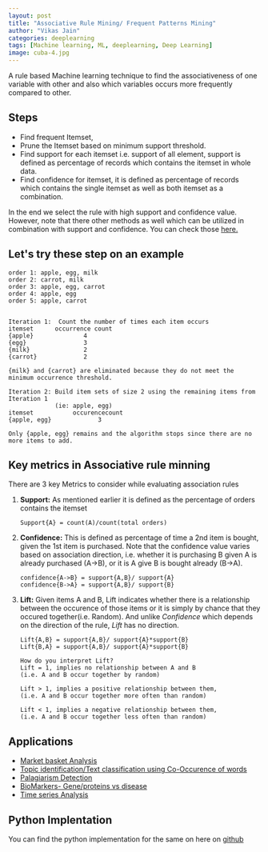 ```yaml
---
layout: post
title: "Associative Rule Mining/ Frequent Patterns Mining"
author: "Vikas Jain"
categories: deeplearning 
tags: [Machine learning, ML, deeplearning, Deep Learning]
image: cuba-4.jpg
---
```





A rule based Machine learning technique to find the associativeness of one variable with other and also which variables occurs more frequently compared to other.


## Steps 

* Find frequent Itemset, 
* Prune the Itemset based on minimum support threshold.
* Find support for each itemset i.e. support of all element, support is defined as percentage of records which contains the itemset in whole data. 
* Find confidence for itemset, it is defined as percentage of records which contains the single itemset as well as both itemset as a combination.

In the end we select the rule with high support and confidence value. However, note that there other methods as well which can be  utilized in combination with support and confidence. You can check those [here.](https://en.wikipedia.org/wiki/Association_rule_learning#Useful_Concepts)

## Let's try these step on an example 
```
order 1: apple, egg, milk  
order 2: carrot, milk  
order 3: apple, egg, carrot
order 4: apple, egg
order 5: apple, carrot


Iteration 1:  Count the number of times each item occurs   
itemset      occurrence count    
{apple}              4   
{egg}                3   
{milk}               2   
{carrot}             2   

{milk} and {carrot} are eliminated because they do not meet the minimum occurrence threshold.

Iteration 2: Build item sets of size 2 using the remaining items from Iteration 1 
             (ie: apple, egg)  
itemset           occurencecount  
{apple, egg}             3  

Only {apple, egg} remains and the algorithm stops since there are no more items to add.
```

## Key metrics in Associative rule minning

There are 3 key Metrics to consider while evaluating association rules

1. <strong>Support:</strong>
	As mentioned earlier it is defined as the percentage of orders contains the itemset
    ```
    Support{A} = count(A)/count(total orders)
    
    ```
2. <strong>Confidence:</strong>
	This is defined as percentage of time a 2nd item is bought, given the 1st item is purchased. Note that the confidence value varies based on association direction, i.e. whether it is purchasing B given A is already purchased (A->B), or it is A give B is bought already (B->A).
    ```
    confidence{A->B} = support{A,B}/ support{A}
    confidence{B->A} = support{A,B}/ support{B}
    ```
3. <strong>Lift:</strong>
	Given items A and B, Lift indicates whether there is a relationship between the occurence of those items or it is simply by chance that they occured together(i.e. Random). And unlike *Confidence* which depends on the direction of the rule, *Lift* has no direction.
    
    ```
    Lift{A,B} = support{A,B}/ support{A}*support{B}
    Lift{B,A} = support{A,B}/ support{A}*support{B}
	
    How do you interpret Lift?
    Lift = 1, implies no relationship between A and B
    (i.e. A and B occur together by random)
    
	Lift > 1, implies a positive relationship between them,
    (i.e. A and B occur together more often than random)
    
    Lift < 1, implies a negative relationship between them,
    (i.e. A and B occur together less often than random)
    
    ```

## Applications
* [Market basket Analysis](https://towardsdatascience.com/a-gentle-introduction-on-market-basket-analysis-association-rules-fa4b986a40ce)
* [Topic identification/Text classification using Co-Occurence of words](https://pdfs.semanticscholar.org/b416/449c127997a688c5642363737fdda4dfc0fe.pdf)
* [Palagiarism Detection](http://research.ijais.org/volume5/number2/ijais12-450846.pdf)
* [BioMarkers- Gene/proteins vs disease](https://c-path.org/wp-content/uploads/2013/05/camd_biomarkers_israel_may_2013.pdf)
* [Time series Analysis](https://pdfs.semanticscholar.org/4fec/01de28a635ac0bb440b31545203f93483e78.pdf)


## Python Implentation

You can find the python implementation for the same on here on [github](https://github.com/JainVikas/Studyml/blob/gh-pages/Code/MarketBasketAnalysis.py)
